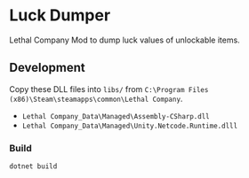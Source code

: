# Luck Dumper

Lethal Company Mod to dump luck values of unlockable items.

## Development

Copy these DLL files into `libs/` from `C:\Program Files (x86)\Steam\steamapps\common\Lethal Company`.

- `Lethal Company_Data\Managed\Assembly-CSharp.dll`
- `Lethal Company_Data\Managed\Unity.Netcode.Runtime.dlll`

### Build

```powershell
dotnet build
```
